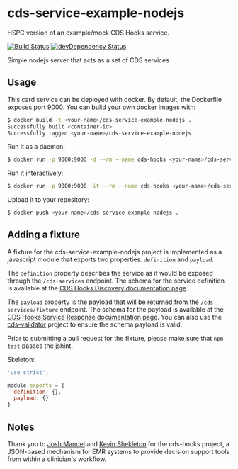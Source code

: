 # cds-service-example-nodejs

HSPC version of an example/mock CDS Hooks service.

[![Build Status](https://travis-ci.org/cds-hooks/cds-service-example-nodejs.svg?branch=master)](https://travis-ci.org/cds-hooks/cds-service-example-nodejs)
[![devDependency Status](https://david-dm.org/cds-hooks/cds-service-example-nodejs.svg)](https://david-dm.org/cds-hooks/cds-service-example-nodejs)

Simple nodejs server that acts as a set of CDS services

## Usage
This card service can be deployed with docker. By default, the Dockerfile exposes port 9000. You can bulid your own docker images with:

```bash
$ docker build -t <your-name>/cds-service-example-nodejs .
Successfully built <container-id>
Successfully tagged <your-name>/cds-service-example-nodejs
```

Run it as a daemon:
```bash
$ docker run -p 9000:9000 -d --rm --name cds-hooks <your-name>/cds-service-example-nodejs
```

Run it interactively:
```bash
$ docker run -p 9000:9000 -it --rm --name cds-hooks <your-name>/cds-service-example-nodejs
```

Upload it to your repository:
```bash
$ docker push <your-name>/cds-service-example-nodejs .
```

## Adding a fixture
A fixture for the cds-service-example-nodejs project is implemented as a javascript module that exports two properties: `definition` and `payload`.

The `definition` property describes the service as it would be exposed through the `/cds-services` endpoint. The schema for the service definition is available at the [CDS Hooks Discovery documentation page](http://cds-hooks.github.io/docs/#discovery).

The `payload` property is the payload that will be returned from the `/cds-services/fixture` endpoint. The schema for the payload is available at the [CDS Hooks Service Response documentation page](http://cds-hooks.github.io/docs/#cds-service-response). You can also use the [cds-validator](https://github.com/cds-hooks/cds-validator) project to ensure the schema payload is valid.

Prior to submitting a pull request for the fixture, please make sure that `npm test` passes the jshint.

Skeleton:

```js
'use strict';

module.exports = {
  definition: {},
  payload: {}
}
```

## Notes
Thank you to [Josh Mandel](https://github.com/jmandel) and [Kevin Shekleton](https://github.com/kpshek) for the cds-hooks project, a JSON-based mechanism for EMR systems to provide decision support tools from within a clinician's workflow.
